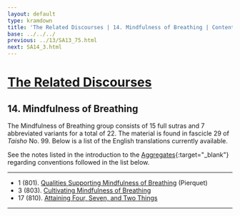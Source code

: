 ```yaml
---
layout: default
type: kramdown
title: 'The Related Discourses | 14. Mindfulness of Breathing | Contents'
base: ../../../
previous: ../13/SA13_75.html
next: SA14_3.html
---
```


# [The Related Discourses](../index.html)
## 14. Mindfulness of Breathing

The Mindfulness of Breathing group consists of 15 full sutras and 7 abbreviated variants for a total of 22. The material is found in fascicle 29 of <em>Taisho</em> No. 99. Below is a list of the English translations currently available.

See the notes listed in the introduction to the [Aggregates](../01/index.html){:target="_blank"} regarding conventions followed in the list below.

---

<ul class="list-style-none">
  <li>1 (801). <a href="https://suttacentral.net/sa801/en/pierquet" target="_blank">Qualities Supporting Mindfulness of Breathing</a> (Pierquet)</li>
            <!--
                <li>2. Planting a Tree [T 99.802] -->
  <li>3 (803). <a href="SA14_3.html" target="_blank">Cultivating Mindfulness of Breathing</a></li>
            <!--<li>4. Planting a Tree [T 99.804]
            <li>5. Planting a Tree [T 99.804]
            <li>6. Planting a Tree [T 99.804]
            <li>7. Planting a Tree [T 99.804]
            <li>8. Planting a Tree [T 99.804]
            <li>9. Planting a Tree [T 99.804]
            <li>10. Planting a Tree [T 99.804]
            <li>11. Planting a Tree [T 99.804]
            <li>12. Planting a Tree [T 99.805]
            <li>13. Planting a Tree [T 99.806]
            <li>14. Planting a Tree [T 99.807]
            <li>15. Planting a Tree [T 99.808]
            <li>16. Planting a Tree [T 99.809]-->
  <li>17 (810). <a href="SA14_17.html" target="_blank">Attaining Four, Seven, and Two Things</a></li>
            <!--<li>18. Planting a Tree [T 99.811]
            <li>19. Planting a Tree [T 99.812]
            <li>20. Planting a Tree [T 99.813]
            <li>21. Planting a Tree [T 99.814]
            <li>22. Planting a Tree [T 99.815]
            -->
</ul>

---
